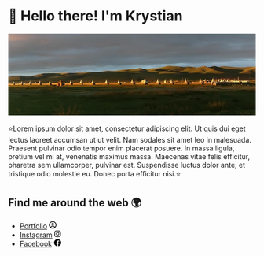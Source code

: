 # 👋 Hello there! I'm Krystian
<img src="image.jpg" alt="alt">


⭐Lorem ipsum dolor sit amet, consectetur adipiscing elit. Ut quis dui eget lectus laoreet accumsan ut ut velit. Nam sodales sit amet leo in malesuada. Praesent pulvinar odio tempor enim placerat posuere. In massa ligula, pretium vel mi at, venenatis maximus massa. Maecenas vitae felis efficitur, pharetra sem ullamcorper, pulvinar est. Suspendisse luctus dolor ante, et tristique odio molestie eu. Donec porta efficitur nisi.⭐


## Find me around the web 🌍
- <a href="google.com" target="_blank">Portfolio</a> <img src="circle-user-regular.svg" height="15px" width="auto">
- <a href="instagram.com" target="_blank">Instagram</a> <img src="instagram.svg" height="15px" width="auto">
- <a href="facebook.com" target="_blank">Facebook</a>  <img src="facebook.svg" height="15px" width="auto">
